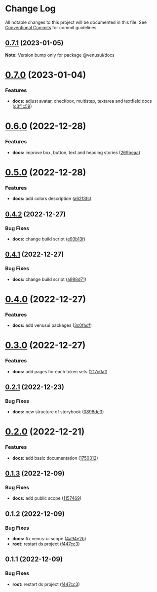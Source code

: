 # Change Log

All notable changes to this project will be documented in this file.
See [Conventional Commits](https://conventionalcommits.org) for commit guidelines.

## [0.7.1](https://github.com/rcasachi/venus/compare/@venusui/docs@0.7.0...@venusui/docs@0.7.1) (2023-01-05)

**Note:** Version bump only for package @venusui/docs

# [0.7.0](https://github.com/rcasachi/venus/compare/@venusui/docs@0.6.0...@venusui/docs@0.7.0) (2023-01-04)

### Features

- **docs:** adjust avatar, checkbox, multistep, textarea and textfield docs ([c3f1c59](https://github.com/rcasachi/venus/commit/c3f1c59c5ca53da89f6a13988b48e0aef96ba258))

# [0.6.0](https://github.com/rcasachi/venus/compare/@venusui/docs@0.5.0...@venusui/docs@0.6.0) (2022-12-28)

### Features

- **docs:** improve box, button, text and heading stories ([269beaa](https://github.com/rcasachi/venus/commit/269beaacb96c9db2165543ed1c79325f20fe9af9))

# [0.5.0](https://github.com/rcasachi/venus/compare/@venusui/docs@0.4.2...@venusui/docs@0.5.0) (2022-12-28)

### Features

- **docs:** add colors description ([a62f3fc](https://github.com/rcasachi/venus/commit/a62f3fcb9656c6cdd4eabe5bf0495bcb1d76ca1c))

## [0.4.2](https://github.com/rcasachi/venus/compare/@venusui/docs@0.4.1...@venusui/docs@0.4.2) (2022-12-27)

### Bug Fixes

- **docs:** change build script ([e93b13f](https://github.com/rcasachi/venus/commit/e93b13ff956b524567a3c173fc29f4a029adf49e))

## [0.4.1](https://github.com/rcasachi/venus/compare/@venusui/docs@0.4.0...@venusui/docs@0.4.1) (2022-12-27)

### Bug Fixes

- **docs:** change build script ([a988d71](https://github.com/rcasachi/venus/commit/a988d7121f589bc18065160105bb4a314462ca51))

# [0.4.0](https://github.com/rcasachi/venus/compare/@venusui/docs@0.3.0...@venusui/docs@0.4.0) (2022-12-27)

### Features

- **docs:** add venusui packages ([3c0fadf](https://github.com/rcasachi/venus/commit/3c0fadf64b3455b654900d7c90b1440129387ea9))

# [0.3.0](https://github.com/rcasachi/venus/compare/@venusui/docs@0.2.1...@venusui/docs@0.3.0) (2022-12-27)

### Features

- **docs:** add pages for each token sets ([217c0af](https://github.com/rcasachi/venus/commit/217c0af6c9689f8adf5133e4fc0a1f28b6cb2794))

## [0.2.1](https://github.com/rcasachi/venus/compare/@venusui/docs@0.2.0...@venusui/docs@0.2.1) (2022-12-23)

### Bug Fixes

- **docs:** new structure of storybook ([0898de3](https://github.com/rcasachi/venus/commit/0898de36262018f80b98f6d2f5f44b9af84fea25))

# [0.2.0](https://github.com/rcasachi/venus/compare/@venusui/docs@0.1.3...@venusui/docs@0.2.0) (2022-12-21)

### Features

- **docs:** add basic documentation ([1750312](https://github.com/rcasachi/venus/commit/1750312ab9bbbde0a7a10ed7e1a0f1714f714307))

## [0.1.3](https://github.com/rcasachi/venus/compare/@venusui/docs@0.1.2...@venusui/docs@0.1.3) (2022-12-09)

### Bug Fixes

- **docs:** add public scope ([1157469](https://github.com/rcasachi/venus/commit/1157469ce5b8f0cb3bc57cc16c6b38e136e01338))

## 0.1.2 (2022-12-09)

### Bug Fixes

- **docs:** fix venus-ui scope ([4a94e2b](https://github.com/rcasachi/venus/commit/4a94e2b85d2c73ea48a38bd83668d0853957d0d5))
- **root:** restart ds project ([f447cc3](https://github.com/rcasachi/venus/commit/f447cc3a7492141e253b7448287fe4f15bcab8eb))

## 0.1.1 (2022-12-09)

### Bug Fixes

- **root:** restart ds project ([f447cc3](https://github.com/rcasachi/venus/commit/f447cc3a7492141e253b7448287fe4f15bcab8eb))
